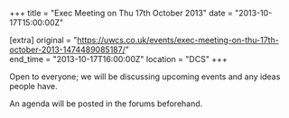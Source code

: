 +++
title = "Exec Meeting on Thu 17th October 2013"
date = "2013-10-17T15:00:00Z"

[extra]
original = "https://uwcs.co.uk/events/exec-meeting-on-thu-17th-october-2013-1474489085187/"    
end_time = "2013-10-17T16:00:00Z"
location = "DCS"
+++

Open to everyone; we will be discussing upcoming events and any ideas people have.

An agenda will be posted in the forums beforehand.

